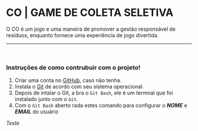 # CO | GAME DE COLETA SELETIVA
 O CO é um jogo e uma maneira de promover a gestão responsável de resíduos, enquanto fornece uma experiência de jogo divertida.
<hr>
<br>

### Instruções de como contrubuir com o projeto!
1. Criar uma conta no [GitHub](https://github.com/signup), caso não tenha.
2. Instala o [Git](https://git-scm.com/downloads) de acordo com seu sistema operacional.
3. Depois de intalar o Git, a bra o `Git Bash`, ele é um termnal que foi instalado junto com o `Git`.
4. Com o `Git Bash` aberto rada estes comando para configurar o ***NOME*** e ***EMAIL*** do usuário

*Teste*